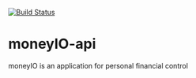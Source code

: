 [![Build Status](https://travis-ci.org/diego-dantas/moneyIO-api.svg?branch=master)](https://travis-ci.org/diego-dantas/moneyIO-api)
# moneyIO-api
moneyIO is an application for personal financial control 

